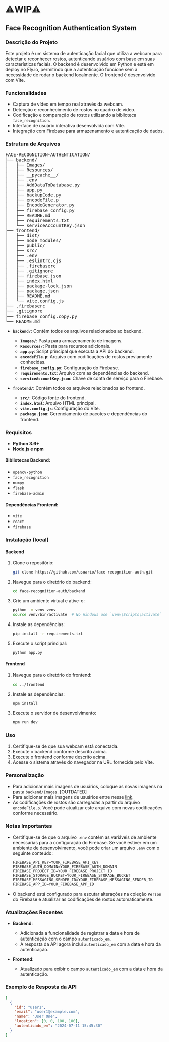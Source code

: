 # ⚠️WIP⚠️

## Face Recognition Authentication System

### Descrição do Projeto

Este projeto é um sistema de autenticação facial que utiliza a webcam para detectar e reconhecer rostos, autenticando usuários com base em suas características faciais. O backend é desenvolvido em Python e está em deploy no Fly.io, permitindo que a autenticação funcione sem a necessidade de rodar o backend localmente. O frontend é desenvolvido com Vite.

### Funcionalidades

- Captura de vídeo em tempo real através da webcam.
- Detecção e reconhecimento de rostos no quadro de vídeo.
- Codificação e comparação de rostos utilizando a biblioteca `face_recognition`.
- Interface de usuário interativa desenvolvida com Vite.
- Integração com Firebase para armazenamento e autenticação de dados.

### Estrutura de Arquivos

<pre>
FACE-RECOGNITION-AUTHENTICATION/
├── backend/
│   ├── Images/
│   ├── Resources/
│   ├── __pycache__/
│   ├── .env
│   ├── AddDataToDatabase.py
│   ├── app.py
│   ├── backupCode.py
│   ├── encodeFile.p
│   ├── EncodeGenerator.py
│   ├── firebase_config.py
│   ├── README.md
│   ├── requirements.txt
│   └── serviceAccountKey.json
├── frontend/
│   ├── dist/
│   ├── node_modules/
│   ├── public/
│   ├── src/
│   ├── .env
│   ├── .eslintrc.cjs
│   ├── .firebaserc
│   ├── .gitignore
│   ├── firebase.json
│   ├── index.html
│   ├── package-lock.json
│   ├── package.json
│   ├── README.md
│   └── vite.config.js
├── .firebaserc
├── .gitignore
├── firebase_config.copy.py
└── README.md
</pre>

- **`backend/`**: Contém todos os arquivos relacionados ao backend.
  - **`Images/`**: Pasta para armazenamento de imagens.
  - **`Resources/`**: Pasta para recursos adicionais.
  - **`app.py`**: Script principal que executa a API do backend.
  - **`encodeFile.p`**: Arquivo com codificações de rostos previamente conhecidas.
  - **`firebase_config.py`**: Configuração do Firebase.
  - **`requirements.txt`**: Arquivo com as dependências do backend.
  - **`serviceAccountKey.json`**: Chave de conta de serviço para o Firebase.

- **`frontend/`**: Contém todos os arquivos relacionados ao frontend.
  - **`src/`**: Código fonte do frontend.
  - **`index.html`**: Arquivo HTML principal.
  - **`vite.config.js`**: Configuração do Vite.
  - **`package.json`**: Gerenciamento de pacotes e dependências do frontend.

### Requisitos

- **Python 3.6+**
- **Node.js e npm**

#### Bibliotecas Backend:

- `opencv-python`
- `face_recognition`
- `numpy`
- `flask`
- `firebase-admin`

#### Dependências Frontend:

- `vite`
- `react`
- `firebase`

### Instalação (local)

#### Backend

1. Clone o repositório:

    ```bash
    git clone https://github.com/usuario/face-recognition-auth.git
    ```

2. Navegue para o diretório do backend:

    ```bash
    cd face-recognition-auth/backend
    ```

3. Crie um ambiente virtual e ative-o:

    ```bash
    python -m venv venv
    source venv/bin/activate  # No Windows use `venv\Scripts\activate`
    ```

4. Instale as dependências:

    ```bash
    pip install -r requirements.txt
    ```

5. Execute o script principal:

    ```bash
    python app.py
    ```

#### Frontend

1. Navegue para o diretório do frontend:

    ```bash
    cd ../frontend
    ```

2. Instale as dependências:

    ```bash
    npm install
    ```

3. Execute o servidor de desenvolvimento:

    ```bash
    npm run dev
    ```

### Uso

1. Certifique-se de que sua webcam está conectada.
2. Execute o backend conforme descrito acima.
3. Execute o frontend conforme descrito acima.
4. Acesse o sistema através do navegador na URL fornecida pelo Vite.

### Personalização

- Para adicionar mais imagens de usuários, coloque as novas imagens na pasta `backend/Images`. [OUTDATED]
- Para adicionar mais imagens de usuários entre nesse [link](https://face-recognition-auth-92ac0.firebaseapp.com/).
- As codificações de rostos são carregadas a partir do arquivo `encodeFile.p`. Você pode atualizar este arquivo com novas codificações conforme necessário.

### Notas Importantes

- Certifique-se de que o arquivo `.env` contém as variáveis de ambiente necessárias para a configuração do Firebase. Se você estiver em um ambiente de desenvolvimento, você pode criar um arquivo `.env` com o seguinte conteúdo:

    ```env
    FIREBASE_API_KEY=YOUR_FIREBASE_API_KEY
    FIREBASE_AUTH_DOMAIN=YOUR_FIREBASE_AUTH_DOMAIN
    FIREBASE_PROJECT_ID=YOUR_FIREBASE_PROJECT_ID
    FIREBASE_STORAGE_BUCKET=YOUR_FIREBASE_STORAGE_BUCKET
    FIREBASE_MESSAGING_SENDER_ID=YOUR_FIREBASE_MESSAGING_SENDER_ID
    FIREBASE_APP_ID=YOUR_FIREBASE_APP_ID
    ```

- O backend está configurado para escutar alterações na coleção `Person` do Firebase e atualizar as codificações de rostos automaticamente.

### Atualizações Recentes

- **Backend**:
  - Adicionada a funcionalidade de registrar a data e hora de autenticação com o campo `autenticado_em`.
  - A resposta da API agora inclui `autenticado_em` com a data e hora da autenticação.

- **Frontend**:
  - Atualizado para exibir o campo `autenticado_em` com a data e hora da autenticação.

### Exemplo de Resposta da API

```json
[
  {
    "id": "user1",
    "email": "user1@example.com",
    "name": "User One",
    "location": [0, 0, 100, 100],
    "autenticado_em": "2024-07-11 15:45:30"
  }
]
